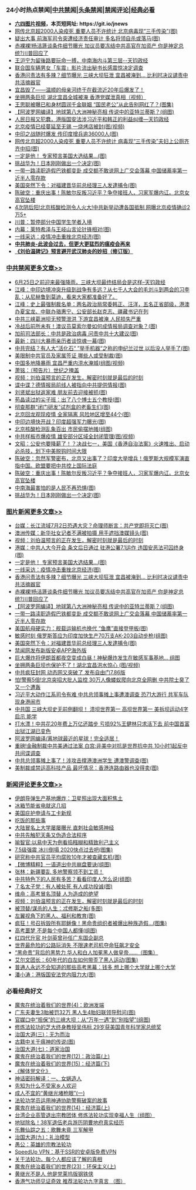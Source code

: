 <div id="tt">
<h3>24小时热点禁闻|<a href="#%E4%B8%AD%E5%85%B1%E7%A6%81%E9%97%BB%E6%9B%B4%E5%A4%9A%E6%96%87%E7%AB%A0">中共禁闻</a>|<a href="#%E5%9B%BE%E7%89%87%E6%96%B0%E9%97%BB%E6%9B%B4%E5%A4%9A%E6%96%87%E7%AB%A0">头条禁闻</a>|<a href="#%E6%96%B0%E9%97%BB%E8%AF%84%E8%AE%BA%E6%9B%B4%E5%A4%9A%E6%96%87%E7%AB%A0">禁闻评论|<a href="#%E5%BF%85%E7%9C%8B%E7%BB%8F%E5%85%B8%E5%A5%BD%E6%96%87">经典必看</a></h3>
<ul>
<li><b><a href="http://d1.bdrive.tk/64.mp4" target="_blank">六四图片视频</a>，本页短网址: https://git.io/jnews</b></li>
<li><a href="https://github.com/fqnews/bnews/blob/master/cbnews/20200627/1351343.md">网传北京超2000人染疫死 重要人员不许统计 北京病毒现“三手传染”(图)</a></li>
<li><a href="https://github.com/fqnews/bnews/blob/master/cbnews/20200627/1351458.md">疑出大事 前海军司令突遭经济责任审计 多名将领自杀或落马(图)</a></li>
<li><a href="https://github.com/fqnews/bnews/blob/master/topimagenews/20200628/1351653.md">赤裸裸!杨洁篪谈条件细节曝光 加议员要冻结中共高官在加资产 你是神定总统?川普回应了</a></li>
<li><a href="https://github.com/fqnews/bnews/blob/master/cbnews/20200628/1351731.md">王沪宁为留後路要玩命一搏，中南海内斗第三层--天钧政经</a></li>
<li><a href="https://github.com/fqnews/bnews/blob/master/baitai/20200627/1351417.md">联合国车辆男女「车震」影片流出秘书长感震惊决定调查</a></li>
<li><a href="https://github.com/fqnews/bnews/blob/master/topimagenews/20200628/1351654.md">香港问责法有多辣？细节曝光 三峡大坝狂泄 宜昌被淹到… 比利时决议谴责中共活摘器官</a></li>
<li><a href="https://github.com/fqnews/bnews/blob/master/comments/20200628/1351819.md">宜昌毁了——温顺的母亲河终于在截流近20年后爆发了！</a></li>
<li><a href="https://github.com/fqnews/bnews/blob/master/comments/20200627/1351521.md">坐拥两条巨坝 湖北宜昌全城被淹 香港党媒泄真相（视频）</a></li>
<li><a href="https://github.com/fqnews/bnews/blob/master/yule/20200628/1351742.md">王思聪被曝已和身材圆润千金联姻 “国民老公”从此告别网红了？(图集)</a></li>
<li><a href="https://github.com/fqnews/bnews/blob/master/topimagenews/20200627/1351450.md">【阿波罗网编译】地球第八大洲神秘亮相 传说中的亚特兰蒂斯？(组图)</a></li>
<li><a href="https://github.com/fqnews/bnews/blob/master/cbnews/20200628/1351732.md">人民日报又犯蠢，港版国安法涉习近平和韩正的利益纠缠—天钧政经</a></li>
<li><a href="https://github.com/fqnews/bnews/blob/master/cbnews/20200628/1351785.md">北京疫情已经蔓延至无锡 一烧烤店被封(图/视频)</a></li>
<li><a href="https://github.com/fqnews/bnews/blob/master/cbnews/20200627/1351379.md">中印之战随时爆发 传印度增兵逾36000人(图)</a></li>
<li><a href="https://github.com/fqnews/bnews/blob/master/cbnews/20200627/1351455.md">网传北京超2000人染疫死 重要人员不许统计 病毒现“三手传染”夫妇上公厕齐齐中招(图)</a></li>
<li><a href="https://github.com/fqnews/bnews/blob/master/topimagenews/20200628/1351853.md">一定是他！ 专家预言美国大选结果…(图)</a></li>
<li><a href="https://github.com/fqnews/bnews/blob/master/cbnews/20200628/1351811.md">挑战华为！日本刚刚做出一个决定(图)</a></li>
<li><a href="https://github.com/fqnews/bnews/blob/master/topimagenews/20200627/1351445.md">一带一路渎职造假巴铁都变卦 成交额不敢说网上广交会落幕 中国储蓄率第一近半人零存款</a></li>
<li><a href="https://github.com/fqnews/bnews/blob/master/topimagenews/20200627/1351336.md">美国突然下令：对福建晋华前总经理三人发逮捕令(图)</a></li>
<li><a href="https://github.com/fqnews/bnews/blob/master/cbnews/20200628/1351825.md">陈破空：重庆出事！陈敏尔反叛习近平？争夺接班人，习家军爆内讧。北京女高官坠楼 </a></li>
<li><a href="https://github.com/fqnews/bnews/blob/master/cnnews/20200627/1351478.md">4次阴后阳!北京核酸检测令人火大!中共新举动遭各国抵制 网曝北京疫情确诊2万5+</a></li>
<li><a href="https://github.com/fqnews/bnews/blob/master/comments/20200627/1351510.md">川普：暂停部分中国学生学者入境</a></li>
<li><a href="https://github.com/fqnews/bnews/blob/master/cbnews/20200628/1351738.md">内幕：莱特希泽与王岐山言论针锋相对(图)</a></li>
<li><a href="https://github.com/fqnews/bnews/blob/master/topimagenews/20200628/1351803.md">一线采访：疫情冲击重挫北京经济(图)</a></li>
<li><b><a href="https://github.com/fqnews/bnews/blob/master/comments/20200211/1275071.md" target="_blank">中共肺炎-此波会过去，但更大更猛烈的瘟疫会再来</a></b></li>
<li><b><a href="https://github.com/fqnews/bnews/blob/master/comments/20200207/1272816.md" target="_blank">《刘伯温碑记》预言避开武汉肺炎的妙招（修订版）</a></b></li>
</ul>
</div>

<div class="catlist">
<h3><a href="https://github.com/fqnews/bnews/blob/master/cbnews/" target="_blank">中共禁闻</a><span><a href="https://github.com/fqnews/bnews/blob/master/cbnews/" target="_blank" rel="nofollow">更多文章>></a></span></h3>
<ul>
<li><a href="https://github.com/fqnews/bnews/blob/master/cbnews/20200628/1351952.md" target="_blank">6月25日之前迎来最强降雨，三峡大坝最终结局会是这样&#8211;天钧政经</a></li>
<li><a href="https://github.com/fqnews/bnews/blob/master/cbnews/20200628/1351945.md" target="_blank">江峰：中印边境冲突升级到战争有多远？从七千人大会的毛刘斗到两会的习李乱；从尼赫鲁到莫迪，看来大家都准备好了。</a></li>
<li><a href="https://github.com/fqnews/bnews/blob/master/cbnews/20200628/1351944.md" target="_blank">江峰：史上最强制裁名单：两名政治局常委韩正、汪洋，五名正省部级，港澳办夏宝龙、中联办骆惠宁、公安部长赵克志、疆藏书记在列</a></li>
<li><a href="https://github.com/fqnews/bnews/blob/master/cbnews/20200628/1351933.md" target="_blank">中共三峡葛洲坝无预警泄洪 下游宜昌被淹 人民损失严重</a></li>
<li><a href="https://github.com/fqnews/bnews/blob/master/cbnews/20200628/1351919.md" target="_blank">冷战后前所未有！澳议员莫索尔曼如何成情报局调查对象？(图)</a></li>
<li><a href="https://github.com/fqnews/bnews/blob/master/cbnews/20200628/1351918.md" target="_blank">加前司法部长：中共是政治病毒 问责中共十大建议(图)</a></li>
<li><a href="https://github.com/fqnews/bnews/blob/master/cbnews/20200628/1351917.md" target="_blank">最新：四川大暴雨亲历者谈惊魂一幕(图)</a></li>
<li><a href="https://github.com/fqnews/bnews/blob/master/cbnews/20200628/1351916.md" target="_blank">中共完结？有人大”活化石“ ”举手机器“之称的申纪兰过世 以后没人举手了(图)</a></li>
<li><a href="https://github.com/fqnews/bnews/blob/master/cbnews/20200628/1351887.md" target="_blank">美限制中共官员及家属签证 哪些人或受制裁(图)</a></li>
<li><a href="https://github.com/fqnews/bnews/blob/master/cbnews/20200628/1351886.md" target="_blank">中国多地降暴雨 宜昌严重内涝水淹城(组图/视频)</a></li>
<li><a href="https://github.com/fqnews/bnews/blob/master/cbnews/20200628/1351884.md" target="_blank">萧铭：（预告片）世纪之掩盖</a></li>
<li><a href="https://github.com/fqnews/bnews/blob/master/comments/20200628/1351782.md" target="_blank">视频：刘伯温预言的正在发生，解密时刻就是最后的时刻</a></li>
<li><a href="https://github.com/fqnews/bnews/blob/master/cbnews/20200628/1351859.md" target="_blank">谍中谍？德情报局前线人被指向中共提供情报(图)</a></li>
<li><a href="https://github.com/fqnews/bnews/blob/master/cbnews/20200628/1351858.md" target="_blank">刘贤斌出狱返家难 朋友前去迎接被抓(图)</a></li>
<li><a href="https://github.com/fqnews/bnews/blob/master/cbnews/20200628/1351857.md" target="_blank">苟晶读过的尖子班：出了八个博士五个教授(图)</a></li>
<li><a href="https://github.com/fqnews/bnews/blob/master/cbnews/20200628/1351856.md" target="_blank">彻查那群“闭门研发”试剂盒的老畜生们(图)</a></li>
<li><a href="https://github.com/fqnews/bnews/blob/master/cbnews/20200628/1351855.md" target="_blank">北京回龙观现疫情 全家隔离 风险地区增至44个(图)</a></li>
<li><a href="https://github.com/fqnews/bnews/blob/master/cbnews/20200628/1351833.md" target="_blank">中印边境快开战？印度超强军力曝光(图)</a></li>
<li><a href="https://github.com/fqnews/bnews/blob/master/cbnews/20200628/1351832.md" target="_blank">北京核酸检测乱象百出 市民偷摆地摊(组图)</a></li>
<li><a href="https://github.com/fqnews/bnews/blob/master/cbnews/20200628/1351831.md" target="_blank">中共样板市爆疫情 雄安部分区域全封闭管理(图/视频)</a></li>
<li><a href="https://github.com/fqnews/bnews/blob/master/cbnews/20200628/1351827.md" target="_blank">文昭：公安也要降薪了！？决战七一，美国《香港自治法案》火速推出、启动必杀技，划下中美脱钩时间大限</a></li>
<li><a href="https://github.com/fqnews/bnews/blob/master/cbnews/20200628/1351826.md" target="_blank">陈破空：忽然军警密布，北京又出事了？印度大举增兵！俄罗斯大规模军演直指中国。欧盟要把中共控上国际法庭</a></li>
<li><a href="https://github.com/fqnews/bnews/blob/master/cbnews/20200628/1351825.md" target="_blank">陈破空：重庆出事！陈敏尔反叛习近平？争夺接班人，习家军爆内讧。北京女高官坠楼</a></li>
<li><a href="https://github.com/fqnews/bnews/blob/master/cbnews/20200628/1351812.md" target="_blank">中南海最害怕的是人民不再恐惧(图)</a></li>
<li><a href="https://github.com/fqnews/bnews/blob/master/cbnews/20200628/1351811.md" target="_blank">挑战华为！日本刚刚做出一个决定(图)</a></li>

</ul>
</div>
<div class="catlist">
<h3><a href="https://github.com/fqnews/bnews/blob/master/topimagenews/" target="_blank">图片新闻</a><span><a href="https://github.com/fqnews/bnews/blob/master/topimagenews/" target="_blank" rel="nofollow">更多文章>></a></span></h3>
<ul>
<li><a href="https://github.com/fqnews/bnews/blob/master/topimagenews/20200628/1351915.md" target="_blank">台媒：长江流域7月2日恐遇大灾？命理师断言：共产党即将灭亡(图)</a></li>
<li><a href="https://github.com/fqnews/bnews/blob/master/topimagenews/20200628/1351885.md" target="_blank">澳洲传媒：新华社女记者不满被拍摄 用手遮挡澳媒镜头(图)</a></li>
<li><a href="https://github.com/fqnews/bnews/blob/master/comments/20200628/1351782.md" target="_blank">视频：刘伯温预言的正在发生，解密时刻就是最后的时刻</a></li>
<li><a href="https://github.com/fqnews/bnews/blob/master/topimagenews/20200628/1351854.md" target="_blank">港媒：中共人大今开会 条文后日通过 驻港公署7.1运作 违国安恶法可囚终身(图)</a></li>
<li><a href="https://github.com/fqnews/bnews/blob/master/topimagenews/20200628/1351853.md" target="_blank">一定是他！ 专家预言美国大选结果…(图)</a></li>
<li><a href="https://github.com/fqnews/bnews/blob/master/topimagenews/20200628/1351803.md" target="_blank">一线采访：疫情冲击重挫北京经济(图)</a></li>
<li><a href="https://github.com/fqnews/bnews/blob/master/topimagenews/20200628/1351654.md" target="_blank">香港问责法有多辣？细节曝光 三峡大坝狂泄 宜昌被淹到… 比利时决议谴责中共活摘器官</a></li>
<li><a href="https://github.com/fqnews/bnews/blob/master/topimagenews/20200628/1351653.md" target="_blank">赤裸裸!杨洁篪谈条件细节曝光 加议员要冻结中共高官在加资产 你是神定总统?川普回应了</a></li>
<li><a href="https://github.com/fqnews/bnews/blob/master/topimagenews/20200627/1351450.md" target="_blank">【阿波罗网编译】地球第八大洲神秘亮相 传说中的亚特兰蒂斯？(组图)</a></li>
<li><a href="https://github.com/fqnews/bnews/blob/master/topimagenews/20200627/1351445.md" target="_blank">一带一路渎职造假巴铁都变卦 成交额不敢说网上广交会落幕 中国储蓄率第一近半人零存款</a></li>
<li><a href="https://github.com/fqnews/bnews/blob/master/topimagenews/20200627/1351350.md" target="_blank">美国航母硬实力：舰载运输机也换代 “鱼鹰”直接登甲板(图)</a></li>
<li><a href="https://github.com/fqnews/bnews/blob/master/topimagenews/20200627/1351349.md" target="_blank">敏感时刻 俄罗斯答应为印度加快生产70万支AK-203自动步枪(组图)</a></li>
<li><a href="https://github.com/fqnews/bnews/blob/master/topimagenews/20200627/1351336.md" target="_blank">美国突然下令：对福建晋华前总经理三人发逮捕令(图)</a></li>
<li><a href="https://github.com/fqnews/bnews/blob/master/comments/20200627/783266.md" target="_blank">禁闻网发布新版安卓APP海外版</a></li>
<li><a href="https://github.com/fqnews/bnews/blob/master/topimagenews/20200627/1351169.md" target="_blank">巨大爆炸将伊朗首都夜空变成白昼！神秘爆炸发生在敏感军事基地… 组图</a></li>
<li><a href="https://github.com/fqnews/bnews/blob/master/topimagenews/20200627/1351337.md" target="_blank">坐拥两条巨坝也保护不了！湖北宜昌洪水惊心 (图/视频)</a></li>
<li><a href="https://github.com/fqnews/bnews/blob/master/topimagenews/20200626/1350975.md" target="_blank">中共疯狂封网 动态网又突破了 发布自由门7.86版</a></li>
<li><a href="https://github.com/fqnews/bnews/blob/master/topimagenews/20200626/1350970.md" target="_blank">怕!警察5倍!北京突招大批人监控 30万人像蝼蚁爬向北京全网删 中共院士臭了又一个遭轰</a></li>
<li><a href="https://github.com/fqnews/bnews/blob/master/topimagenews/20200626/1350963.md" target="_blank">习近平大动作江系司令有难 中共总领事摊上事遭澳调查 恐71大游行 共军车队现身港闹市</a></li>
<li><a href="https://github.com/fqnews/bnews/blob/master/topimagenews/20200626/1350955.md" target="_blank">中共国 三峡大坝史无前例翻坝！ 溃坝世界第一 高坝世界第一 美拆坝运动4字启示 能学</a></li>
<li><a href="https://github.com/fqnews/bnews/blob/master/topimagenews/20200626/1350828.md" target="_blank">打水漂！中共花20年费上万亿还踏步 亏损92%王健林只求活下去 前中国首富出狱江湖已变色</a></li>
<li><a href="https://github.com/fqnews/bnews/blob/master/topimagenews/20200626/1350827.md" target="_blank">阿波罗网编译/离地球最近的星球！完全适居！</a></li>
<li><a href="https://github.com/fqnews/bnews/blob/master/topimagenews/20200626/1350826.md" target="_blank">重磅!金融制裁中共美通过法案 白宫:非美中对抗是世界抗中共 10小时1起反中共间谍调查</a></li>
<li><a href="https://github.com/fqnews/bnews/blob/master/topimagenews/20200626/1350825.md" target="_blank">中共总领事摊上事了！涉攻击撑港澳洲学生 遭澳警调查(图)</a></li>
<li><a href="https://github.com/fqnews/bnews/blob/master/topimagenews/20200626/1350824.md" target="_blank">美制裁或禁运高科技产品 最坏情况：香港连路由器也没得卖(图)</a></li>

</ul>
</div>
<div class="catlist">
<h3><a href="https://github.com/fqnews/bnews/blob/master/comments/" target="_blank">新闻评论</a><span><a href="https://github.com/fqnews/bnews/blob/master/comments/" target="_blank" rel="nofollow">更多文章>></a></span></h3>
<ul>
<li><a href="https://github.com/fqnews/bnews/blob/master/comments/20200628/1351938.md" target="_blank">伊朗导弹生产基地爆炸：卫星照出现大面积焦土</a></li>
<li><a href="https://github.com/fqnews/bnews/blob/master/comments/20200628/1351937.md" target="_blank">冰箱节能省电就这几招</a></li>
<li><a href="https://github.com/fqnews/bnews/blob/master/comments/20200628/1351936.md" target="_blank">美国庇护申请与工卡新规</a></li>
<li><a href="https://github.com/fqnews/bnews/blob/master/comments/20200628/1351935.md" target="_blank">吃饭的那些事</a></li>
<li><a href="https://github.com/fqnews/bnews/blob/master/comments/20200628/1351934.md" target="_blank">大陆冒名上大学屡屡曝光 直刺社会敏感神经</a></li>
<li><a href="https://github.com/fqnews/bnews/blob/master/comments/20200628/1351929.md" target="_blank">中共先触犯天条又伪造合法程序</a></li>
<li><a href="https://github.com/fqnews/bnews/blob/master/comments/20200628/1351928.md" target="_blank">喻智官:以易中天为例看捣糨糊和精致利己主义</a></li>
<li><a href="https://github.com/fqnews/bnews/blob/master/comments/20200628/1351927.md" target="_blank">7.5级强震 冰川倒塌 2020快点过去吧(图集)</a></li>
<li><a href="https://github.com/fqnews/bnews/blob/master/comments/20200628/1351926.md" target="_blank">研究称中共官员平均腐败10年才被查藏玄机(图)</a></li>
<li><a href="https://github.com/fqnews/bnews/blob/master/comments/20200628/1351901.md" target="_blank">【微博精粹】一语道出中共崩盘要诀(组图)</a></li>
<li><a href="https://github.com/fqnews/bnews/blob/master/comments/20200628/1351900.md" target="_blank">张林：新疆要乱 多地警察领不到工资！</a></li>
<li><a href="https://github.com/fqnews/bnews/blob/master/comments/20200628/1351899.md" target="_blank">中共特色下的人民有多苦？看看印度人怎么说(组图)</a></li>
<li><a href="https://github.com/fqnews/bnews/blob/master/comments/20200628/1351898.md" target="_blank">７名太子党：有人被处死 有人成功投诚(图)</a></li>
<li><a href="https://github.com/fqnews/bnews/blob/master/comments/20200628/1351897.md" target="_blank">维舟：高考冒名顶替 人为造成的绝望</a></li>
<li><a href="https://github.com/fqnews/bnews/blob/master/comments/20200628/1351782.md" target="_blank">视频：刘伯温预言的正在发生，解密时刻就是最后的时刻</a></li>
<li><a href="https://github.com/fqnews/bnews/blob/master/comments/20200628/1351869.md" target="_blank">被顶替/谋杀的人生：忒修斯之船(多图)</a></li>
<li><a href="https://github.com/fqnews/bnews/blob/master/comments/20200628/1351868.md" target="_blank">左翼视角下的黑人、福利和教育(图)</a></li>
<li><a href="https://github.com/fqnews/bnews/blob/master/comments/20200628/1351867.md" target="_blank">疯狂！号召拆毁所有耶稣像！黑命贵组织者被爆出种族造假…(图集)</a></li>
<li><a href="https://github.com/fqnews/bnews/blob/master/comments/20200628/1351852.md" target="_blank">高考噩梦 不是每个中国人都懂(组图)</a></li>
<li><a href="https://github.com/fqnews/bnews/blob/master/comments/20200628/1351849.md" target="_blank">红四代升官 叶剑英曾孙任广东国企副总</a></li>
<li><a href="https://github.com/fqnews/bnews/blob/master/comments/20200628/1351848.md" target="_blank">世界最危险的公路玩消失 不限速老司机夺命狂飙才安全</a></li>
<li><a href="https://github.com/fqnews/bnews/blob/master/comments/20200628/1351840.md" target="_blank">“黑命贵”背后的黑势力 华人和白人加冕黑人做皇帝……（图集）</a></li>
<li><a href="https://github.com/fqnews/bnews/blob/master/comments/20200628/1351839.md" target="_blank">艾尔文团长：60年代的白左如何带歪了黑人运动(图集)</a></li>
<li><a href="https://github.com/fqnews/bnews/blob/master/comments/20200628/1351838.md" target="_blank">普通人永远不会知道的那些高考黑幕：钱多 想上哪个大学就上哪个大学</a></li>
<li><a href="https://github.com/fqnews/bnews/blob/master/comments/20200628/1351837.md" target="_blank">潘小涛：港版国安法党内阻力大(图)</a></li>

</ul>
</div>

<div class="catlist">
<h3>必看经典好文</h3>
<ul>
<li><a href="https://github.com/fqnews/bnews/blob/master/topimagenews/20180522/946266.md" target="_blank">魔鬼在统治着我们的世界(4)：欧洲发端</a></li>
<li><a href="https://github.com/fqnews/bnews/blob/master/cbnews/20200611/1343037.md" target="_blank">广东夫妻生3胎被罚32万 黑人生4胎妇联领导慰问(图)</a></li>
<li><a href="https://github.com/fqnews/bnews/blob/master/cbnews/20200624/1349641.md" target="_blank">官媒口中“担保”的三峡大坝：从“万年一遇”到“别指望”(组图)</a></li>
<li><a href="https://github.com/fqnews/bnews/blob/master/comments/20190517/1129285.md" target="_blank">修炼法轮功的芝大终身教授吴伟标 29岁获美国青年科学家总统奖</a></li>
<li><a href="https://github.com/fqnews/bnews/blob/master/cbnews/20180309/912114.md" target="_blank">治国大道(三)：无为而治</a></li>
<li><a href="https://github.com/fqnews/bnews/blob/master/ccpdope/20200531/1337409.md" target="_blank">古籍中关于瘟神的传说(图)</a></li>
<li><a href="https://github.com/fqnews/bnews/blob/master/cbnews/20190424/913985.md" target="_blank">治国大道(七)：道家治国</a></li>
<li><a href="https://github.com/fqnews/bnews/blob/master/topimagenews/20180601/951286.md" target="_blank">魔鬼在统治着我们的世界(12)：政治篇(上)</a></li>
<li><a href="https://github.com/fqnews/bnews/blob/master/topimagenews/20180610/955499.md" target="_blank">魔鬼在统治着我们的世界(15)：经济篇(下)</a></li>
<li><a href="https://github.com/fqnews/bnews/blob/master/bookwiki/20130610/138400.md" target="_blank">《解体党文化》</a></li>
<li><a href="https://github.com/fqnews/bnews/blob/master/comments/20200609/1342224.md" target="_blank">神话密码解译：一、女娲造人</a></li>
<li><a href="https://github.com/fqnews/bnews/blob/master/comments/20200620/1346848.md" target="_blank">先知为什么不受家乡人欢迎</a></li>
<li><a href="https://github.com/fqnews/bnews/blob/master/lifebaike/20200527/1334909.md" target="_blank">成人不宜的“黄继光堵枪眼”(一)</a></li>
<li><a href="https://github.com/fqnews/bnews/blob/master/cbnews/20170626/780479.md" target="_blank">法轮功学员运用神通协助警察破案的故事</a></li>
<li><a href="https://github.com/fqnews/bnews/blob/master/topimagenews/20180605/953415.md" target="_blank">魔鬼在统治着我们的世界(14)：经济篇(上)</a></li>
<li><a href="https://github.com/fqnews/bnews/blob/master/comments/20200528/1335859.md" target="_blank">台湾企业高管退出宗教团体 修炼法轮功实现幸福人生（组图）</a></li>
<li><a href="https://github.com/fqnews/bnews/blob/master/cbnews/20200531/1337381.md" target="_blank">地狱除名！38军退伍老兵游历阴曹地府真实经历</a></li>
<li><a href="https://github.com/fqnews/bnews/blob/master/tculture/20170715/791820.md" target="_blank">乐舞仙踪之五：歌舞未竟 三军解甲</a></li>
<li><a href="https://github.com/fqnews/bnews/blob/master/cbnews/20180315/914943.md" target="_blank">治国大道(九)：礼治模型</a></li>
<li><a href="https://github.com/fqnews/bnews/blob/master/comments/20200313/1292991.md" target="_blank">愚公：英雄的宗教法轮功</a></li>
<li><a href="https://github.com/fqnews/bnews/blob/master/cbnews/20191226/1241739.md" target="_blank">SpeedUp VPN：基于SSR的安卓版免费VPN</a></li>
<li><a href="https://github.com/fqnews/bnews/blob/master/topimagenews/20161125/619230.md" target="_blank">关于法轮功，每个人都应该了解的真相</a></li>
<li><a href="https://github.com/fqnews/bnews/blob/master/ssgc/20180904/993719.md" target="_blank">魔鬼在统治着我们的世界(23)：环保主义(上)</a></li>
<li><a href="https://github.com/fqnews/bnews/blob/master/lifebaike/20190522/1131765.md" target="_blank">黄继光不是人 他是党莱坞版钢铁侠</a></li>
<li><a href="https://github.com/fqnews/bnews/blob/master/comments/20200517/1330064.md" target="_blank">香港气功师见证奇效 推荐法轮功九字真言 （图）</a></li>

</ul>
</div>